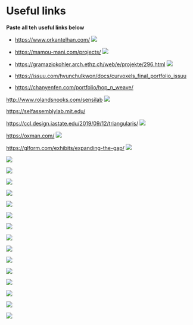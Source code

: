 # Useful links

**Paste all teh useful links below**


- https://www.orkantelhan.com/
  ![](useful_links/useful_links_2022-11-16-15-41-56.png)

 - https://mamou-mani.com/projects/
  ![](useful_links/useful_links_2022-11-16-15-41-57.png)

 - https://gramaziokohler.arch.ethz.ch/web/e/projekte/296.html
  ![](useful_links/useful_links_2022-11-16-15-41-58.png)
  
  - https://issuu.com/hyunchulkwon/docs/curvoxels_final_portfolio_issuu

  - https://chanyenfen.com/portfolio/hop_n_weave/

  http://www.rolandsnooks.com/sensilab
  ![](useful_links/useful_links_2022-11-16-15-41-61.png)


https://selfassemblylab.mit.edu/

https://ccl.design.iastate.edu/2019/09/12/triangularis/
  ![](useful_links/useful_links_2022-11-16-15-41-62.png)

https://oxman.com/
   ![](useful_links/useful_links_2022-11-16-15-41-63.png)

https://glform.com/exhibits/expanding-the-gap/
![](useful_links/useful_links_2022-11-16-15-41-64.png)

![](useful_links/useful_links_2022-12-02-09-41-39.png)

![](useful_links/useful_links_2022-12-02-09-41-58.png)

![](useful_links/useful_links_2022-12-02-09-42-04.png)

![](useful_links/useful_links_2022-12-02-09-42-38.png)

![](useful_links/useful_links_2022-12-02-09-42-45.png)

![](useful_links/useful_links_2022-12-02-09-42-49.png)

![](useful_links/useful_links_2022-12-02-09-42-57.png)

![](useful_links/useful_links_2022-12-02-09-43-02.png)

![](useful_links/useful_links_2022-12-02-09-43-13.png)

![](useful_links/useful_links_2022-12-02-09-43-18.png)

![](useful_links/useful_links_2022-12-02-09-43-23.png)

![](useful_links/useful_links_2022-12-02-09-43-45.png)

![](useful_links/useful_links_2022-12-02-09-44-58.png)

![](useful_links/useful_links_2022-12-02-09-45-01.png)

![](useful_links/useful_links_2022-12-02-09-45-53.png)